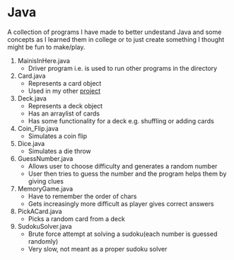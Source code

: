 # Java
A collection of programs I have made to better undestand Java and some concepts as I learned them in college or to just create something I thought might be fun to make/play.
1. MainisInHere.java
	* Driver program i.e. is used to run other programs in the directory
2. Card.java
	* Represents a card object
	* Used in my other [project](https://github.com/roszar351/Card_games)
3. Deck.java
	* Represents a deck object
	* Has an arraylist of cards
	* Has some functionality for a deck e.g. shuffling or adding cards
4. Coin_Flip.java
	* Simulates a coin flip
5. Dice.java
	* Simulates a die throw
6. GuessNumber.java
	* Allows user to choose difficulty and generates a random number
	* User then tries to guess the number and the program helps them by giving clues
7. MemoryGame.java
	* Have to remember the order of chars
	* Gets increasingly more difficult as player gives correct answers
8. PickACard.java
	* Picks a random card from a deck
9. SudokuSolver.java
	* Brute force attempt at solving a sudoku(each number is guessed randomly)
	* Very slow, not meant as a proper sudoku solver
